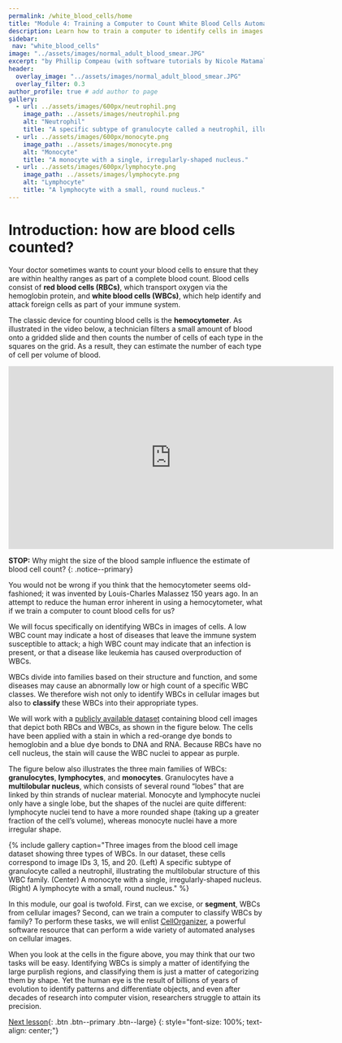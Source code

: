 ```yaml
---
permalink: /white_blood_cells/home
title: "Module 4: Training a Computer to Count White Blood Cells Automatically"
description: Learn how to train a computer to identify cells in images and classify these images into categories.
sidebar:
 nav: "white_blood_cells"
image: "../assets/images/normal_adult_blood_smear.JPG"
excerpt: "by Phillip Compeau (with software tutorials by Nicole Matamala)"
header:
  overlay_image: "../assets/images/normal_adult_blood_smear.JPG"
  overlay_filter: 0.3
author_profile: true # add author to page
gallery:
  - url: ../assets/images/600px/neutrophil.png
    image_path: ../assets/images/neutrophil.png
    alt: "Neutrophil"
    title: "A specific subtype of granulocyte called a neutrophil, illustrating the multilobular structure of this WBC family."
  - url: ../assets/images/600px/monocyte.png
    image_path: ../assets/images/monocyte.png
    alt: "Monocyte"
    title: "A monocyte with a single, irregularly-shaped nucleus."
  - url: ../assets/images/600px/lymphocyte.png
    image_path: ../assets/images/lymphocyte.png
    alt: "Lymphocyte"
    title: "A lymphocyte with a small, round nucleus."
---
```


# Introduction: how are blood cells counted?

Your doctor sometimes wants to count your blood cells to ensure that they are within healthy ranges as part of a complete blood count. Blood cells consist of **red blood cells (RBCs)**, which transport oxygen via the hemoglobin protein, and **white blood cells (WBCs)**, which help identify and attack foreign cells as part of your immune system.

The classic device for counting blood cells is the **hemocytometer**. As illustrated in the video below, a technician filters a small amount of blood onto a gridded slide and then counts the number of cells of each type in the squares on the grid. As a result, they can estimate the number of each type of cell per volume of blood.

<iframe width="640" height="360" src="https://www.youtube-nocookie.com/embed/pP0xERLUhyc#t=1m24s" frameborder="0" allowfullscreen></iframe>

**STOP:** Why might the size of the blood sample influence the estimate of blood cell count?
{: .notice--primary}

You would not be wrong if you think that the hemocytometer seems old-fashioned; it was invented by Louis-Charles Malassez 150 years ago. In an attempt to reduce the human error inherent in using a hemocytometer, what if we train a computer to count blood cells for us?

We will focus specifically on identifying WBCs in images of cells. A low WBC count may indicate a host of diseases that leave the immune system susceptible to attack; a high WBC count may indicate that an infection is present, or that a disease like leukemia has caused overproduction of WBCs.

WBCs divide into families based on their structure and function, and some diseases may cause an abnormally low or high count of a specific WBC classes. We therefore wish not only to identify WBCs in cellular images but also to **classify** these WBCs into their appropriate types.

We will work with a <a href="https://github.com/Shenggan/BCCD_Dataset" target="_blank">publicly available dataset</a> containing blood cell images that depict both RBCs and WBCs, as shown in the figure below. The cells have been applied with a stain in which a red-orange dye bonds to hemoglobin and a blue dye bonds to DNA and RNA. Because RBCs have no cell nucleus, the stain will cause the WBC nuclei to appear as purple.

The figure below also illustrates the three main families of WBCs: **granulocytes**, **lymphocytes**, and **monocytes**.  Granulocytes have a **multilobular nucleus**, which consists of several round “lobes” that are linked by thin strands of nuclear material. Monocyte and lymphocyte nuclei only have a single lobe, but the shapes of the nuclei are quite different: lymphocyte nuclei tend to have a more rounded shape (taking up a greater fraction of the cell’s volume), whereas monocyte nuclei have a more irregular shape.

{% include gallery caption="Three images from the blood cell image dataset showing three types of WBCs. In our dataset, these cells correspond to image IDs 3, 15, and 20. (Left) A specific subtype of granulocyte called a neutrophil, illustrating the multilobular structure of this WBC family. (Center) A monocyte with a single, irregularly-shaped nucleus. (Right) A lymphocyte with a small, round nucleus." %}

In this module, our goal is twofold. First, can we excise, or **segment**, WBCs from cellular images? Second, can we train a computer to classify WBCs by family? To perform these tasks, we will enlist <a href="http://www.cellorganizer.org" target="_blank">CellOrganizer</a>, a powerful software resource that can perform a wide variety of automated analyses on cellular images.

When you look at the cells in the figure above, you may think that our two tasks will be easy. Identifying WBCs is simply a matter of identifying the large purplish regions, and classifying them is just a matter of categorizing them by shape. Yet the human eye is the result of billions of years of evolution to identify patterns and differentiate objects, and even after decades of research into computer vision, researchers struggle to attain its precision.

[Next lesson](segmentation){: .btn .btn--primary .btn--large}
{: style="font-size: 100%; text-align: center;"}
